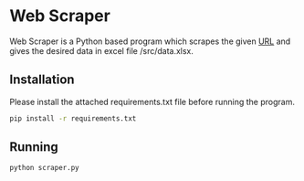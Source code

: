 # Web Scraper
Web Scraper is a Python based program which scrapes the given [URL](http://www.agriculture.gov.au/pests-diseases-weeds/plant#farming-and-home-gardening) and gives the desired data in excel file /src/data.xlsx.

## Installation

Please install the attached requirements.txt file before running the program.

```bash
pip install -r requirements.txt
```

## Running

```bash
python scraper.py
```
